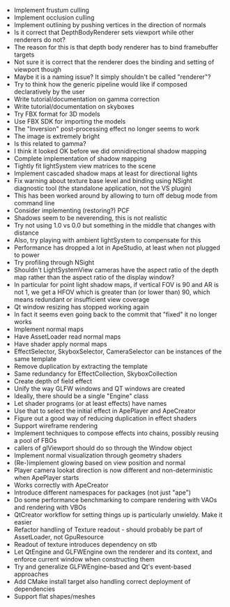  - Implement frustum culling
 - Implement occlusion culling
 - Implement outlining by pushing vertices in the direction of normals
 - Is it correct that DepthBodyRenderer sets viewport while other renderers do not?
  - The reason for this is that depth body renderer has to bind framebuffer targets
  - Not sure it is correct that the renderer does the binding and setting of viewport though
  - Maybe it is a naming issue? It simply shouldn't be called "renderer"?
  - Try to think how the generic pipeline would like if composed declaratively by the user
 - Write tutorial/documentation on gamma correction
 - Write tutorial/documentation on skyboxes
 - Try FBX format for 3D models
  - Use FBX SDK for importing the models
 - The "Inversion" post-processing effect no longer seems to work
  - The image is extremely bright
  - Is this related to gamma?
  - I think it looked OK before we did omnidirectional shadow mapping
 - Complete implementation of shadow mapping
  - Tightly fit lightSystem view matrices to the scene
  - Implement cascaded shadow maps at least for directional lights
  - Fix warning about texture base level and binding using NSight diagnostic tool (the standalone
    application, not the VS plugin)
   - This has been worked around by allowing to turn off debug mode from command line
  - Consider implementing (restoring?) PCF
 - Shadows seem to be neverending, this is not realistic
  - Try not using 1.0 vs 0.0 but something in the middle that changes with distance
  - Also, try playing with ambient lightSystem to compensate for this
 - Performance has dropped a lot in ApeStudio, at least when not plugged to power
  - Try profiling through NSight
 - Shouldn't LightSystemView cameras have the aspect ratio of the depth map rather than the aspect
   ratio of the display window?
  - In particular for point light shadow maps, if vertical FOV is 90 and AR is not 1, we get a HFOV
   which is greater than (or lower than) 90, which means redundant or insufficient view coverage
 - Qt window resizing has stopped working again
  - In fact it seems even going back to the commit that "fixed" it no longer works
 - Implement normal maps
  - Have AssetLoader read normal maps
  - Have shader apply normal maps
 - EffectSelector, SkyboxSelector, CameraSelector can be instances of the same template
  - Remove duplication by extracting the template
  - Same redundancy for EffectCollection, SkyboxCollection
 - Create depth of field effect
 - Unify the way GLFW windows and QT windows are created
  - Ideally, there should be a single "Engine" class
 - Let shader programs (or at least effects) have names
  - Use that to select the initial effect in ApePlayer and ApeCreator
 - Figure out a good way of reducing duplication in effect shaders
 - Support wireframe rendering
 - Implement techniques to compose effects into chains, possibly reusing a pool of FBOs
 - callers of glViewport should do so through the Window object
 - Implement normal visualization through geometry shaders
 - (Re-)implement glowing based on view position and normal
 - Player camera lookat direction is now different and non-deterministic when ApePlayer starts
  - Works correctly with ApeCreator
 - Introduce different namespaces for packages (not just "ape")
 - Do some performance benchmarking to compare rendering with VAOs and rendering with VBOs
 - QtCreator workflow for setting things up is particularly unwieldy. Make it easier
 - Refactor handling of Texture readout - should probably be part of AssetLoader, not GpuResource
  - Readout of texture introduces dependency on stb
 - Let QtEngine and GLFWEngine own the renderer and its context, and enforce current window when
   constructing them
 - Try and generalize GLFWEngine-based and Qt's event-based approaches
 - Add CMake install target also handling correct deployment of dependencies
 - Support flat shapes/meshes
